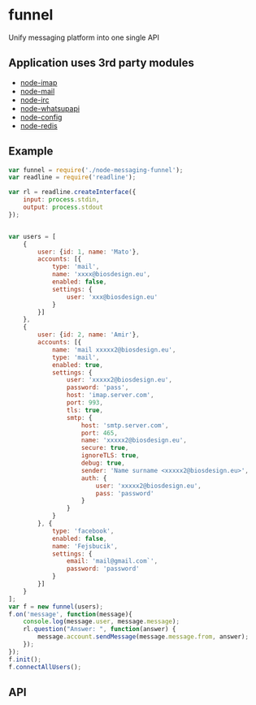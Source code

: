 # funnel
Unify messaging platform into one single API

## Application uses 3rd party modules

* [node-imap](https://github.com/mscdex/node-imap)
* [node-mail](https://github.com/weaver/node-mail)
* [node-irc](https://github.com/martynsmith/node-irc)
* [node-whatsupapi](https://github.com/hidespb/node-whatsapi)
* [node-config](https://github.com/lorenwest/node-config)
* [node-redis](https://github.com/mranney/node_redis)

## Example

```javascript
var funnel = require('./node-messaging-funnel');
var readline = require('readline');

var rl = readline.createInterface({
    input: process.stdin,
    output: process.stdout
});


var users = [
    {
        user: {id: 1, name: 'Mato'},
        accounts: [{
            type: 'mail',
            name: 'xxxx@biosdesign.eu',
            enabled: false,
            settings: {
                user: 'xxx@biosdesign.eu'
            }
        }]
    },
    {
        user: {id: 2, name: 'Amir'},
        accounts: [{
            name: 'mail xxxxx2@biosdesign.eu',
            type: 'mail',
            enabled: true,
            settings: {
                user: 'xxxxx2@biosdesign.eu',
                password: 'pass',
                host: 'imap.server.com',
                port: 993,
                tls: true,
                smtp: {
                    host: 'smtp.server.com',
                    port: 465,
                    name: 'xxxxx2@biosdesign.eu',
                    secure: true,
                    ignoreTLS: true,
                    debug: true,
                    sender: 'Name surname <xxxxx2@biosdesign.eu>',
                    auth: {
                        user: 'xxxxx2@biosdesign.eu',
                        pass: 'password'
                    }
                }
            }
        }, {
            type: 'facebook',
            enabled: false,
            name: 'Fejsbucik',
            settings: {
                email: 'mail@gmail.com`',
                password: 'password'
            }
        }]
    }
];
var f = new funnel(users);
f.on('message', function(message){
    console.log(message.user, message.message);
    rl.question("Answer: ", function(answer) {
        message.account.sendMessage(message.message.from, answer);
    });
});
f.init();
f.connectAllUsers();
```
## API

